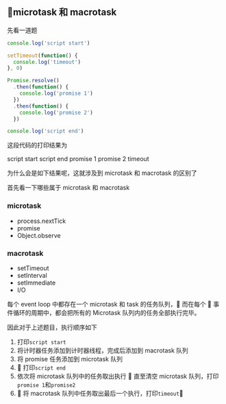 ## microtask 和 macrotask

先看一道题

```javascript
console.log('script start')

setTimeout(function() {
  console.log('timeout')
}, 0)

Promise.resolve()
  .then(function() {
    console.log('promise 1')
  })
  .then(function() {
    console.log('promise 2')
  })

console.log('script end')
```

这段代码的打印结果为

script start
script end
promise 1
promise 2
timeout

为什么会是如下结果呢，这就涉及到 microtask 和 macrotask 的区别了

首先看一下哪些属于 microtask 和 macrotask

### microtask

* process.nextTick
* promise
* Object.observe

### macrotask

* setTimeout
* setInterval
* setImmediate
* I/O

每个 event loop 中都存在一个 microtask 和 task 的任务队列， 而在每个  事件循环的周期中，都会把所有的 Microtask 队列内的任务全部执行完毕。

因此对于上述题目，执行顺序如下

1.  打印`script start`
2.  将计时器任务添加到计时器线程，完成后添加到 macrotask 队列
3.  将 promise 任务添加到 microtask 队列
4.   打印`script end`
5.  依次将 microtask 队列中的任务取出执行  直至清空 microtask 队列，打印`promise 1`和`promise2`
6.   将 macrotask 队列中任务取出最后一个执行，打印`timeout`